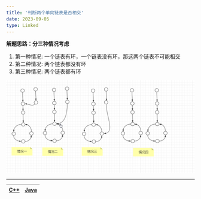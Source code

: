 ```yaml
---
title: '判断两个单向链表是否相交'
date: 2023-09-05
type: Linked
---
```


**解题思路：分三种情况考虑**

1. 第一种情况: 一个链表有环，一个链表没有环，那这两个链表不可能相交
2. 第二种情况: 两个链表都没有环
3. 第三种情况: 两个链表都有环

![链表](/public/images/ds/intersect_linked.png)

<hr/>

| [C++](https://github.com/ZhengKe996/DS/blob/main/src/linked/find_firstIntersect_node.cpp) | [Java](https://github.com/ZhengKe996/DS/blob/main/src/linked/find_firstIntersect_node.java) |
| :---------------------------------------------------------------------------------------: | :-----------------------------------------------------------------------------------------: |
